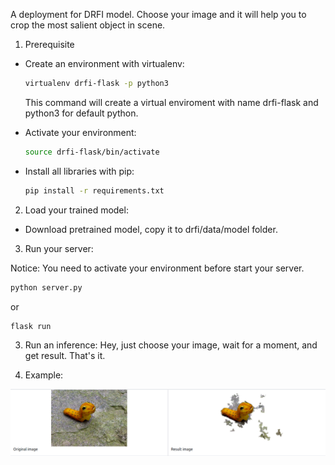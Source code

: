 A deployment for DRFI model. Choose your image and it will help you to crop the most salient object in scene.

1. Prerequisite

- Create an environment with virtualenv:

    ```bash
    virtualenv drfi-flask -p python3
    ```

    This command will create a virtual enviroment with name drfi-flask and python3 for default python.

- Activate your environment:

    ```bash
    source drfi-flask/bin/activate
    ```

- Install all libraries with pip:

    ```bash
    pip install -r requirements.txt
    ```

2.  Load your trained model:

- Download pretrained model, copy it to drfi/data/model folder.

3.  Run your server:

Notice: You need to activate your environment before start your server.

```bash
python server.py
```

or

```bash
flask run
```

3. Run an inference: Hey, just choose your image, wait for a moment, and get result. That's it.

4. Example:

![Example image](static/images/example.png)
